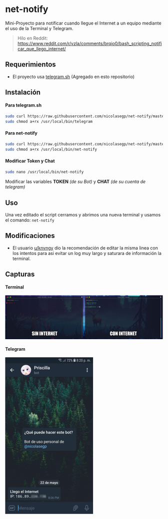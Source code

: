 # net-notify

Mini-Proyecto para notificar cuando llegue el Internet a un equipo mediante el uso de la Terminal y Telegram.

> Hilo en Reddit: https://www.reddit.com/r/vzla/comments/brqio0/bash_scripting_notificar_que_llego_internet/

## Requerimientos

* El proyecto usa [telegram.sh](https://github.com/fabianonline/telegram.sh) (Agregado en esto repositorio)

## Instalación

#### Para telegram.sh

```bash
sudo curl https://raw.githubusercontent.com/nicolasegp/net-notify/master/telegram -o /usr/local/bin/telegram
sudo chmod a+rx /usr/local/bin/telegram
```

#### Para net-notify

```bash
sudo curl https://raw.githubusercontent.com/nicolasegp/net-notify/master/net-notify -o /usr/local/bin/net-notify
sudo chmod a+rx /usr/local/bin/net-notify
```

#### Modificar Token y Chat

```bash
sudo nano /usr/local/bin/net-notify
```

Modificar las variables **TOKEN** _(de su Bot)_ y **CHAT** _(de su cuenta de telegram)_

## Uso

Una vez editado el script cerramos y abrimos una nueva terminal y usamos el comando: `net-notify`

## Modificaciones

* El usuario [u/knvngy](https://www.reddit.com/user/knvngy/) dio la recomendación de editar la misma linea con los intentos para asi evitar un log muy largo y saturara de información la terminal.

## Capturas

#### Terminal

<img src="https://raw.githubusercontent.com/nicolasegp/net-notify/master/img/001.png">

#### Telegram

<img src="https://raw.githubusercontent.com/nicolasegp/net-notify/master/img/002.png" height="500">
